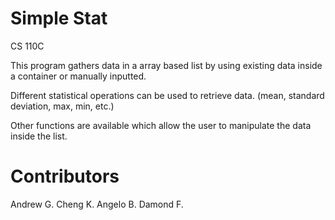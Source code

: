 # Simple Stat
CS 110C

This program gathers data in a array based list by using existing data inside a container or manually inputted. 

Different statistical operations can be used to retrieve data. (mean, standard deviation, max, min, etc.) 

Other functions are available which allow the user to manipulate the data inside the list. 

# Contributors
Andrew G.
Cheng K.
Angelo B.
Damond F.

